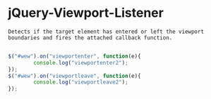 # jQuery-Viewport-Listener

	Detects if the target element has entered or left the viewport boundaries and fires the attached callback function. 
	

```javascript

$("#wew").on("viewportenter", function(e){
		console.log("viewportenter2");			
});
$("#wew").on("viewportleave", function(e){
		console.log("viewportleave2");			
});

```


